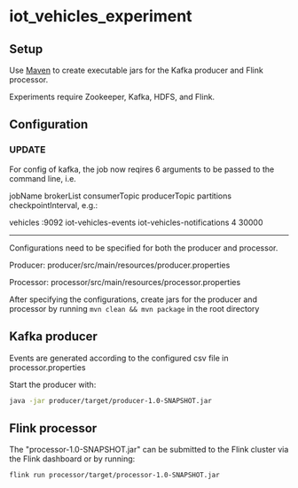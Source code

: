 # iot_vehicles_experiment

## Setup
Use [Maven](https://maven.apache.org) to create executable jars for the Kafka producer and Flink processor.

Experiments require Zookeeper, Kafka, HDFS, and Flink.

## Configuration

### UPDATE
For config of kafka, the job now reqires 6 arguments to be passed to the command line, i.e.

jobName brokerList consumerTopic producerTopic partitions checkpointInterval, e.g.: 

vehicles <IP address>:9092 iot-vehicles-events iot-vehicles-notifications 4 30000

---

Configurations need to be specified for both the producer and processor.

Producer: producer/src/main/resources/producer.properties

Processor: processor/src/main/resources/processor.properties

After specifying the configurations, create jars for the producer and processor by running ``mvn clean && mvn package`` in the root directory

## Kafka producer

Events are generated according to the configured csv file in processor.properties

Start the producer with:

```bash
java -jar producer/target/producer-1.0-SNAPSHOT.jar
```

## Flink processor

The "processor-1.0-SNAPSHOT.jar" can be submitted to the Flink cluster via the Flink dashboard or by running:
```bash
flink run processor/target/processor-1.0-SNAPSHOT.jar
```
